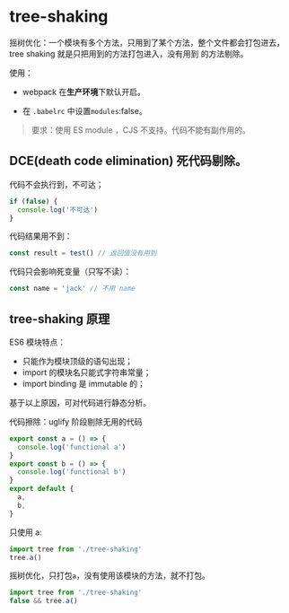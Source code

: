 # tree-shaking

摇树优化：一个模块有多个方法，只用到了某个方法，整个文件都会打包进去， tree shaking 就是只把用到的方法打包进入，没有用到
的方法剔除。

使用：

- webpack 在**生产环境**下默认开启。

- 在 `.babelrc` 中设置`modules`:false。<!-- BUG -->

> 要求：使用 ES module ，CJS 不支持。代码不能有副作用的。<!-- BUG -->

## DCE(death code elimination) 死代码剔除。

代码不会执行到，不可达；

```js
if (false) {
  console.log('不可达')
}
```

代码结果用不到：

```js
const result = test() // 返回值没有用到
```

代码只会影响死变量（只写不读）：

```js
const name = 'jack' // 不用 name
```

## tree-shaking 原理

ES6 模块特点：

- 只能作为模块顶级的语句出现；
- import 的模块名只能式字符串常量；
- import binding 是 immutable 的；

基于以上原因，可对代码进行静态分析。

代码擦除：uglify 阶段剔除无用的代码

```js
export const a = () => {
  console.log('functional a')
}
export const b = () => {
  console.log('functional b')
}
export default {
  a,
  b,
}
```

只使用 a:

```js
import tree from './tree-shaking'
tree.a()
```

摇树优化，只打包`a`，没有使用该模块的方法，就不打包。

```js
import tree from './tree-shaking'
false && tree.a()
```
